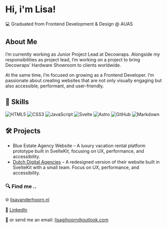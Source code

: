 # Hi, i'm Lisa!

💻  Graduated from Frontend Development & Design @ AUAS 


## About Me

I’m currently working as Junior Project Lead at Decowraps. Alongside my responsibilities as project lead, I’m working on a project to bring Decowraps’ Hardware Showroom to clients worldwide.

At the same time, I’m focused on growing as a Frontend Developer. I’m passionate about creating websites that are not only visually engaging but also accessible, performant, and user-friendly. 


## 💽 Skills

![HTML5](https://img.shields.io/badge/html5-%23E34F26.svg?style=for-the-badge&logo=html5&logoColor=white)
![CSS3](https://img.shields.io/badge/css3-%231572B6.svg?style=for-the-badge&logo=css3&logoColor=white)
![JavaScript](https://img.shields.io/badge/javascript-%23323330.svg?style=for-the-badge&logo=javascript&logoColor=%23F7DF1E)
![Svelte](https://img.shields.io/badge/svelte-%23f1413d.svg?style=for-the-badge&logo=svelte&logoColor=white)
![Astro](https://img.shields.io/badge/astro-%232C2052.svg?style=for-the-badge&logo=astro&logoColor=white)
![GitHub](https://img.shields.io/badge/github-%23121011.svg?style=for-the-badge&logo=github&logoColor=white)
![Markdown](https://img.shields.io/badge/markdown-%23000000.svg?style=for-the-badge&logo=markdown&logoColor=white)



## 🛠️ Projects

- Blue Estate Agency Website – A luxury vacation rental platform prototype built in SvelteKit, focusing on UX, performance, and accessibility.
- [Dutch Digital Agencies](https://dutchdigitalagencies.vercel.app) – A redesigned version of their website built in SvelteKit with a small team. Focus on UX, performance, and accessibility.


### 🔍 Find me ..

🌐 [lisavanderhoorn.nl](https://lisavanderhoorn.nl/)

💼 [LinkedIn](www.linkedin.com/in/lisavanderhoorn)

📨 or send me an email: lisagjhoorn@outlook.com
